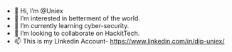 - 👋 Hi, I’m @Uniex
- 👀 I’m interested in betterment of the world.
- 🌱 I’m currently learning cyber-security.
- 💞️ I’m looking to collaborate on HackitTech.
- 📫 This is my LInkedin Account- https://www.linkedin.com/in/dip-uniex/

<!---
Unieeexxx/Unieeexxx is a ✨ special ✨ repository because its `README.md` (this file) appears on your GitHub profile.
You can click the Preview link to take a look at your changes.
--->
